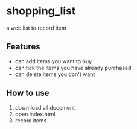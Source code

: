 # shopping_list
a web list to record item 

## Features
+ can add items you want to buy
+ can tick the items you have already purchased
+ can delete items you don't want

## How to use
1. dowmload all document
2. open index.html
3. record items
